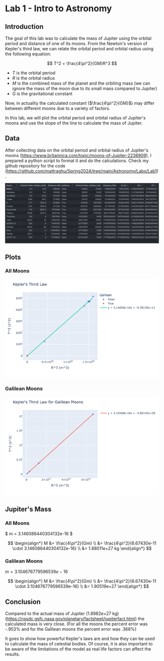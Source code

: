 # Lab 1 - Intro to Astronomy

## Introduction

The goal of this lab was to calculate the mass of Jupiter using the orbital period and distance of one of its moons. From the Newton's version of Kepler's third law, we can relate the orbital period and orbital radius using the following equation:

$$
T^2 = \frac{4\pi^2}{GM}R^3
$$

- $T$ is the orbital period
- $R$ is the orbital radius
- $M$ is the combined mass of the planet and the orbiting mass (we can ignore the mass of the moon due to its small mass compared to Jupiter)
- $G$ is the gravitational constant

Now, in actuality the calculated constant ($\frac{4\pi^2}{GM}$) may differ between different moons due to a variety of factors.

In this lab, we will plot the orbital period and orbital radius of Jupiter's moons and use the slope of the line to calculate the mass of Jupiter.

## Data

After collecting data on the orbital period and orbital radius of Jupiter's moons (https://www.britannica.com/topic/moons-of-Jupiter-2236909), I prepared a python script to format it and do the calculations. Check my github repository for the code (https://github.com/mattraghu/Spring2024/tree/main/Astronomy/Labs/Lab1).

![alt text](image.png)

## Plots

### All Moons

![All Moons](AllMoons.png)

### Galilean Moons

![Galilean Moons](GalileanMoons.png)

## Jupiter's Mass

### All Moons

$ m = 3.146086440304132e-16 $

$$
\begin{align*}
M &= \frac{4\pi^2}{Gm} \\
&= \frac{4\pi^2}{6.67430e-11 \cdot 3.146086440304132e-16} \\
&= 1.88011e+27 kg
\end{align*}
$$

### Galilean Moons

$m = 3.104676779596539e-16$

$$
\begin{align*}
M &= \frac{4\pi^2}{Gm} \\
&= \frac{4\pi^2}{6.67430e-11 \cdot 3.104676779596539e-16} \\
&= 1.90519e+27
\end{align*}
$$

## Conclusion

Compared to the actual mass of Jupiter (1.8982e+27 kg) (https://nssdc.gsfc.nasa.gov/planetary/factsheet/jupiterfact.html) the calculated mass is very close. (For all the moons the percent error was -.953% and for the Galilean moons the percent error was .368%)

It goes to show how powerful Kepler's laws are and how they can be used to calculate the mass of celestial bodies. Of course, it is also important to be aware of the limitations of the model as real life factors can affect the results.
